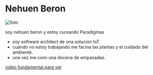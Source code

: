 # Nehuen Beron

![foto](https://user-images.githubusercontent.com/11857536/114314532-7feccd80-9ad1-11eb-8329-63d44ce3d77d.jpg)

soy nehuen beron y estoy cursando Paradigmas

* soy software architect de una solucion IoT.
* cuando no estoy trabajando me facina las plantas y el cuidado del ambiente.
* una vez me comi una docena de empanadas.



[ video fundamental para ver](https://www.youtube.com/watch?v=JcdSKOjDlAs)
